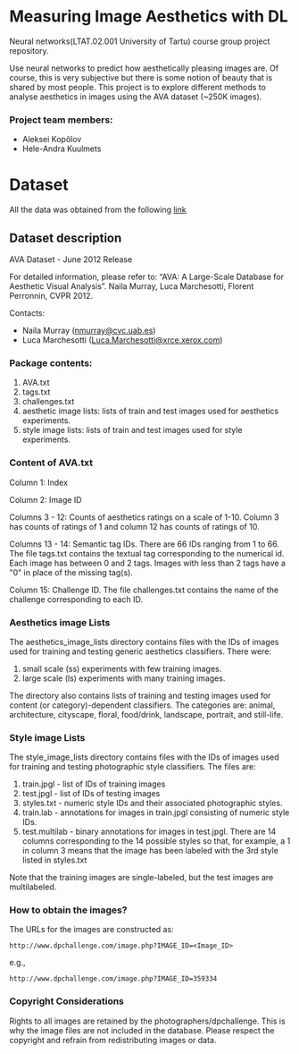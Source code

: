 # Measuring Image Aesthetics with DL
Neural networks(LTAT.02.001 University of Tartu) course group project repository. 

Use neural networks to predict how aesthetically pleasing images are. Of course, this is very subjective but there is some notion of beauty that is shared by most people. This project is to explore different methods to analyse aesthetics in images using the AVA dataset (~250K images).

### Project team members:
* Aleksei Kopõlov
* Hele-Andra Kuulmets

# Dataset
All the data was obtained from the following [link](http://academictorrents.com/details/71631f83b11d3d79d8f84efe0a7e12f0ac001460)

## Dataset description
AVA Dataset - June 2012 Release

For detailed information, please refer to: “AVA: A Large-Scale Database for Aesthetic Visual Analysis”. Naila Murray, Luca Marchesotti, Florent Perronnin, CVPR 2012.

Contacts:
* Naila Murray (nmurray@cvc.uab.es)
* Luca Marchesotti (Luca.Marchesotti@xrce.xerox.com)

### Package contents:
1. AVA.txt
2. tags.txt
3. challenges.txt
4. aesthetic image lists: lists of train and test images used for aesthetics experiments.
5. style image lists: lists of train and test images used for style experiments.

### Content of AVA.txt
Column 1: Index

Column 2: Image ID 

Columns 3 - 12: Counts of aesthetics ratings on a scale of 1-10.
Column 3 has counts of ratings of 1 and column 12 has counts of ratings of 10.

Columns 13 - 14: Semantic tag IDs. There are 66 IDs ranging from 1 to 66.
The file tags.txt contains the textual tag corresponding to the numerical
id. Each image has between 0 and 2 tags. Images with less than 2 tags have
a "0" in place of the missing tag(s).

Column 15: Challenge ID. The file challenges.txt contains the name of 
the challenge corresponding to each ID.

### Aesthetics image Lists
The aesthetics_image_lists directory contains files with the IDs of images
used for training and testing generic aesthetics classifiers. There were:

1. small scale (ss) experiments with few training images.
2. large scale (ls) experiments with many training images.

The directory also contains lists of training and testing images used for
content (or category)-dependent classifiers. The categories are: animal,
architecture, cityscape, floral, food/drink, landscape, portrait, and 
still-life.

### Style image Lists
The style_image_lists directory contains files with the IDs of images
used for training and testing photographic style classifiers. The files are:

1. train.jpgl - list of IDs of training images
2. test.jpgl  - list of IDs of testing images
3. styles.txt - numeric style IDs and their associated photographic styles.
4. train.lab  - annotations for images in train.jpgl consisting of numeric style IDs.
5. test.multilab - binary annotations for images in test.jpgl. There are 14 
columns corresponding to the 14 possible styles so that, for example, a 1 
in column 3 means that the image has been labeled with the 3rd style listed 
in styles.txt

Note that the training images are single-labeled, but the test images are
multilabeled.

### How to obtain the images?

The URLs for the images are constructed as:

    http://www.dpchallenge.com/image.php?IMAGE_ID=<Image_ID>

e.g.,

    http://www.dpchallenge.com/image.php?IMAGE_ID=359334


### Copyright Considerations

Rights to all images are retained by the photographers/dpchallenge. This 
is why the image files are not included in the database. Please respect 
the copyright and refrain from redistributing images or data.
